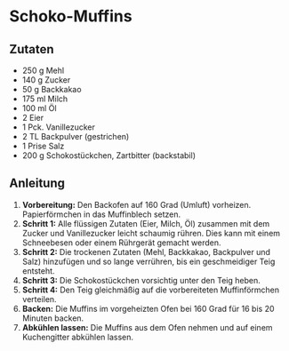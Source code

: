 # Schoko-Muffins

## Zutaten
- 250 g Mehl
- 140 g Zucker
- 50 g Backkakao
- 175 ml Milch
- 100 ml Öl
- 2 Eier
- 1 Pck. Vanillezucker
- 2 TL Backpulver (gestrichen)
- 1 Prise Salz
- 200 g Schokostückchen, Zartbitter (backstabil)

## Anleitung
1. **Vorbereitung:** Den Backofen auf 160 Grad (Umluft) vorheizen. Papierförmchen in das Muffinblech setzen.
2. **Schritt 1:** Alle flüssigen Zutaten (Eier, Milch, Öl) zusammen mit dem Zucker und Vanillezucker leicht schaumig rühren. Dies kann mit einem Schneebesen oder einem Rührgerät gemacht werden.
3. **Schritt 2:** Die trockenen Zutaten (Mehl, Backkakao, Backpulver und Salz) hinzufügen und so lange verrühren, bis ein geschmeidiger Teig entsteht.
4. **Schritt 3:** Die Schokostückchen vorsichtig unter den Teig heben.
5. **Schritt 4:** Den Teig gleichmäßig auf die vorbereiteten Muffinförmchen verteilen.
6. **Backen:** Die Muffins im vorgeheizten Ofen bei 160 Grad für 16 bis 20 Minuten backen.
7. **Abkühlen lassen:** Die Muffins aus dem Ofen nehmen und auf einem Kuchengitter abkühlen lassen.
